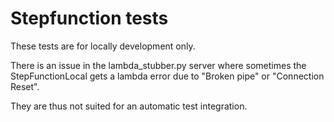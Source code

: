 # Stepfunction tests

These tests are for locally development only.

There is an issue in the lambda_stubber.py server where sometimes the StepFunctionLocal gets a lambda error due to "Broken pipe" or "Connection Reset".

They are thus not suited for an automatic test integration.

